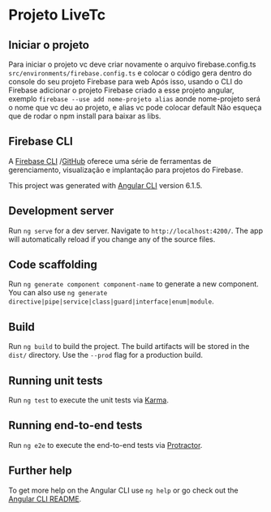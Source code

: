 # Projeto LiveTc

## Iniciar o projeto
Para iniciar o projeto vc deve criar novamente o arquivo firebase.config.ts ``src/environments/firebase.config.ts`` e colocar o código gera dentro do console do seu projeto Firebase para web
Após isso, usando o CLI do Firebase adicionar o projeto Firebase criado a esse projeto angular, exemplo ``firebase --use add nome-projeto alias`` aonde nome-projeto será o nome que vc deu ao projeto, e alias vc pode colocar default
Não esqueça que de rodar o npm install para baixar as libs.

## Firebase CLI
A [Firebase CLI](https://firebase.google.com/docs/cli/?hl=pt-br) /[GitHub](https://github.com/firebase/firebase-tools) oferece uma série de ferramentas de gerenciamento, visualização e implantação para projetos do Firebase.

This project was generated with [Angular CLI](https://github.com/angular/angular-cli) version 6.1.5.

## Development server

Run `ng serve` for a dev server. Navigate to `http://localhost:4200/`. The app will automatically reload if you change any of the source files.

## Code scaffolding

Run `ng generate component component-name` to generate a new component. You can also use `ng generate directive|pipe|service|class|guard|interface|enum|module`.

## Build

Run `ng build` to build the project. The build artifacts will be stored in the `dist/` directory. Use the `--prod` flag for a production build.

## Running unit tests

Run `ng test` to execute the unit tests via [Karma](https://karma-runner.github.io).

## Running end-to-end tests

Run `ng e2e` to execute the end-to-end tests via [Protractor](http://www.protractortest.org/).

## Further help

To get more help on the Angular CLI use `ng help` or go check out the [Angular CLI README](https://github.com/angular/angular-cli/blob/master/README.md).
